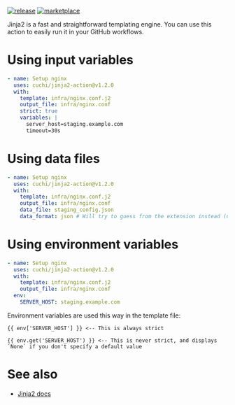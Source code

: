 [![release](https://img.shields.io/github/v/release/cuchi/jinja2-action?style=flat-square)](https://github.com/cuchi/jinja2-action/releases/latest)
[![marketplace](https://img.shields.io/badge/marketplace-jinja2--action-blue?logo=github&style=flat-square)](https://github.com/marketplace/actions/jinja2-action)

Jinja2 is a fast and straightforward templating engine. You can use this action
to easily run it in your GitHub workflows.


# Using input variables
```yml
- name: Setup nginx
  uses: cuchi/jinja2-action@v1.2.0
  with:
    template: infra/nginx.conf.j2
    output_file: infra/nginx.conf
    strict: true
    variables: |
      server_host=staging.example.com
      timeout=30s
```

# Using data files
```yml
- name: Setup nginx
  uses: cuchi/jinja2-action@v1.2.0
  with:
    template: infra/nginx.conf.j2
    output_file: infra/nginx.conf
    data_file: staging_config.json
    data_format: json # Will try to guess from the extension instead (unnecessary in this case)
```

# Using environment variables
```yml
- name: Setup nginx
  uses: cuchi/jinja2-action@v1.2.0
  with:
    template: infra/nginx.conf.j2
    output_file: infra/nginx.conf
  env:
    SERVER_HOST: staging.example.com
```

Environment variables are used this way in the template file:
```
{{ env['SERVER_HOST'] }} <-- This is always strict
```
```
{{ env.get('SERVER_HOST') }} <-- This is never strict, and displays `None` if you don't specify a default value
```

# See also
- [Jinja2 docs](https://jinja.palletsprojects.com/)
